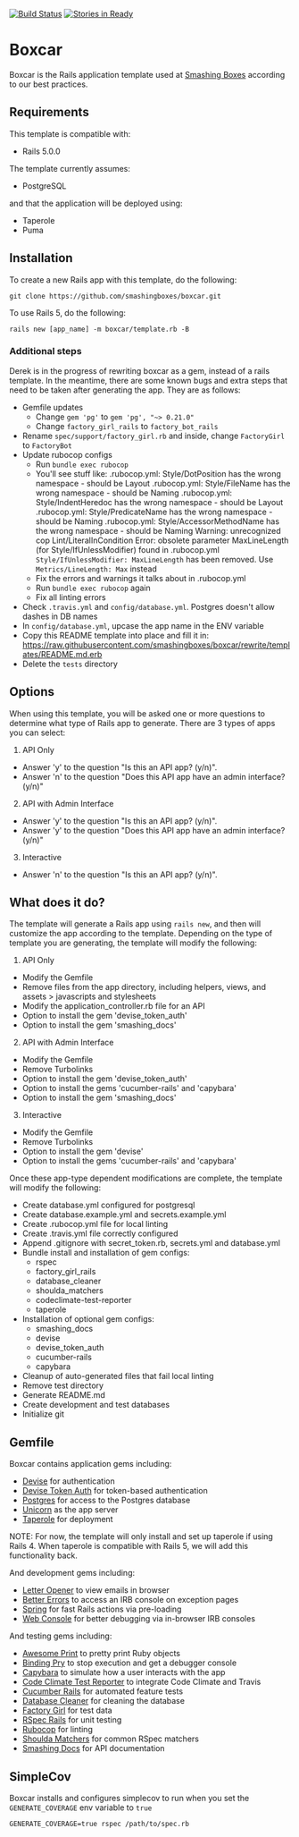 [![Build Status](https://travis-ci.org/smashingboxes/boxcar.svg?branch=master)](https://travis-ci.org/smashingboxes/boxcar)
[![Stories in Ready](https://badge.waffle.io/smashingboxes/boxcar.png?label=ready&title=Ready)](http://waffle.io/smashingboxes/boxcar)

# Boxcar

Boxcar is the Rails application template used at
[Smashing Boxes](https://smashingboxes.com/) according to our best practices.

## Requirements
This template is compatible with:
  - Rails 5.0.0

The template currently assumes:
  - PostgreSQL

and that the application will be deployed using:
  - Taperole
  - Puma

## Installation

To create a new Rails app with this template, do the following:
```
git clone https://github.com/smashingboxes/boxcar.git
```

To use Rails 5, do the following:
```
rails new [app_name] -m boxcar/template.rb -B
```

### Additional steps

Derek is in the progress of rewriting boxcar as a gem, instead of a rails template. In the meantime, there are some known bugs and extra steps that need to be taken after generating the app. They are as follows:
- Gemfile updates
  - Change `gem 'pg'` to `gem 'pg', "~> 0.21.0"`
  - Change `factory_girl_rails` to `factory_bot_rails`
- Rename `spec/support/factory_girl.rb` and inside, change `FactoryGirl` to `FactoryBot`
- Update rubocop configs
  - Run `bundle exec rubocop`
  - You'll see stuff like:
    .rubocop.yml: Style/DotPosition has the wrong namespace - should be Layout
    .rubocop.yml: Style/FileName has the wrong namespace - should be Naming
    .rubocop.yml: Style/IndentHeredoc has the wrong namespace - should be Layout
    .rubocop.yml: Style/PredicateName has the wrong namespace - should be Naming
    .rubocop.yml: Style/AccessorMethodName has the wrong namespace - should be Naming
    Warning: unrecognized cop Lint/LiteralInCondition
    Error: obsolete parameter MaxLineLength (for Style/IfUnlessModifier) found in .rubocop.yml
    `Style/IfUnlessModifier: MaxLineLength` has been removed. Use `Metrics/LineLength: Max` instead
  - Fix the errors and warnings it talks about in .rubocop.yml
  - Run `bundle exec rubocop` again
  - Fix all linting errors
- Check `.travis.yml` and `config/database.yml`. Postgres doesn't allow dashes in DB names
- In `config/database.yml`, upcase the app name in the ENV variable
- Copy this README template into place and fill it in:
  https://raw.githubusercontent.com/smashingboxes/boxcar/rewrite/templates/README.md.erb
- Delete the `tests` directory


## Options
When using this template, you will be asked one or more questions to determine what type of Rails app to generate. There are 3 types of apps you can select:

1. API Only
  - Answer 'y' to the question "Is this an API app? (y/n)".
  - Answer 'n' to the question "Does this API app have an admin interface? (y/n)"
2. API with Admin Interface
  - Answer 'y' to the question "Is this an API app? (y/n)".
  - Answer 'y' to the question "Does this API app have an admin interface? (y/n)"
3. Interactive
  - Answer 'n' to the question "Is this an API app? (y/n)".

## What does it do?
The template will generate a Rails app using ``rails new``, and then will customize the app according to the template. Depending on the type of template you are generating, the template will modify the following:

1. API Only
  - Modify the Gemfile
  - Remove files from the app directory, including helpers, views, and assets > javascripts and stylesheets
  - Modify the application_controller.rb file for an API
  - Option to install the gem 'devise_token_auth'
  - Option to install the gem 'smashing_docs'

2. API with Admin Interface
  - Modify the Gemfile  
  - Remove Turbolinks
  - Option to install the gem 'devise_token_auth'
  - Option to install the gems 'cucumber-rails' and 'capybara'
  - Option to install the gem 'smashing_docs'

3. Interactive
  - Modify the Gemfile
  - Remove Turbolinks
  - Option to install the gem 'devise'
  - Option to install the gems 'cucumber-rails' and 'capybara'

Once these app-type dependent modifications are complete, the template will modify the following:

  - Create database.yml configured for postgresql
  - Create database.example.yml and secrets.example.yml
  - Create .rubocop.yml file for local linting
  - Create .travis.yml file correctly configured
  - Append .gitignore with secret_token.rb, secrets.yml and database.yml
  - Bundle install and installation of gem configs:
    * rspec
    * factory_girl_rails
    * database_cleaner
    * shoulda_matchers
    * codeclimate-test-reporter
    * taperole
  - Installation of optional gem configs:
    * smashing_docs
    * devise
    * devise_token_auth
    * cucumber-rails
    * capybara
  - Cleanup of auto-generated files that fail local linting
  - Remove test directory
  - Generate README.md
  - Create development and test databases
  - Initialize git  

## Gemfile

Boxcar contains application gems including:

* [Devise](https://github.com/plataformatec/devise) for authentication
* [Devise Token Auth](https://github.com/lynndylanhurley/devise_token_auth) for token-based authentication
* [Postgres](https://github.com/ged/ruby-pg) for access to the Postgres database
* [Unicorn](https://github.com/defunkt/unicorn) as the app server
* [Taperole](https://github.com/smashingboxes/taperole) for deployment

NOTE: For now, the template will only install and set up taperole if using Rails 4. When taperole is compatible with Rails 5, we will add this functionality back.

And development gems including:

* [Letter Opener](https://github.com/ryanb/letter_opener) to view emails in browser
* [Better Errors](https://github.com/charliesome/better_errors) to access an IRB console on exception pages
* [Spring](https://github.com/rails/spring) for fast Rails actions via pre-loading
* [Web Console](https://github.com/rails/web-console) for better debugging via in-browser IRB consoles

And testing gems including:

* [Awesome Print](https://github.com/michaeldv/awesome_print) to pretty print Ruby objects
* [Binding Pry](https://github.com/pry/pry) to stop execution and get a debugger console
* [Capybara](https://github.com/jnicklas/capybara) to simulate how a user interacts with the app
* [Code Climate Test Reporter](https://github.com/codeclimate/ruby-test-reporter) to integrate Code Climate and Travis
* [Cucumber Rails](https://github.com/cucumber/cucumber-rails) for automated feature tests
* [Database Cleaner](https://github.com/DatabaseCleaner/database_cleaner) for cleaning the database
* [Factory Girl](https://github.com/thoughtbot/factory_girl) for test data
* [RSpec Rails](https://github.com/rspec/rspec-rails) for unit testing
* [Rubocop](https://github.com/bbatsov/rubocop) for linting
* [Shoulda Matchers](https://github.com/thoughtbot/shoulda-matchers) for common RSpec matchers
* [Smashing Docs](https://github.com/thoughtbot/shoulda-matchers) for API documentation

## SimpleCov
Boxcar installs and configures simplecov to run when you set the `GENERATE_COVERAGE` env variable to `true`

```
GENERATE_COVERAGE=true rspec /path/to/spec.rb
```

